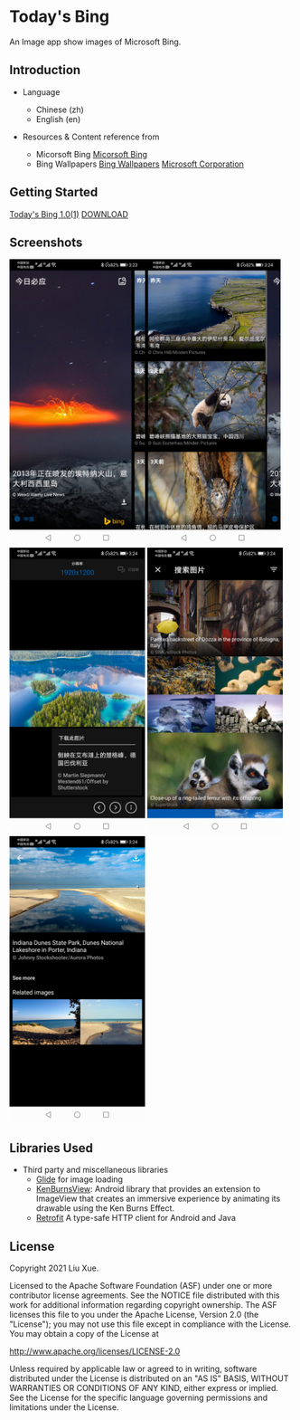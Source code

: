 Today's Bing
============

An Image app show images of Microsoft Bing.

Introduction
------------

* Language
  * Chinese (zh)
  * English (en)

* Resources & Content reference from
  * Micorsoft Bing
[Micorsoft Bing](https://www.bing.com/)
  * Bing Wallpapers
[Bing Wallpapers](https://play.google.com/store/apps/details?id=com.microsoft.bing.wallpapers&hl=en_US&gl=US)
[Microsoft Corporation](https://play.google.com/store/apps/dev?id=6720847872553662727)

Getting Started
---------------

[Today's Bing 1.0(1)](app/release/app-release.apk?raw=true)    [DOWNLOAD](app/release/app-release.apk?raw=true)

Screenshots
-----------

<img src="screenshots/bing_today.jpeg" alt="Today's Bing" title="Today's Bing" style="width:240px;" /><img src="screenshots/bing_n_days_ago.jpeg" alt="N Days Ago Bing" title="N Days Ago Bing" style="width:240px;" /><img src="screenshots/bing_detail.jpeg" alt="Detail Bing" title="Detail Bing" style="width:240px;" />
<img src="screenshots/bing_gallery_list.jpeg" alt="Gallery List" title="Gallery List" style="width:240px;" /><img src="screenshots/bing_gallery_detail.jpeg" alt="Gallery Detail" title="Gallery Detail" style="width:240px;" />

Libraries Used
--------------

* Third party and miscellaneous libraries
  * [Glide][0] for image loading
  * [KenBurnsView][1]: Android library that provides an extension to ImageView that creates an immersive experience by animating its drawable using the Ken Burns Effect.
  * [Retrofit][2] A type-safe HTTP client for Android and Java

[0]: https://bumptech.github.io/glide/
[1]: https://github.com/flavioarfaria/KenBurnsView
[2]: https://github.com/square/retrofit

License
-------

Copyright 2021 Liu Xue.

Licensed to the Apache Software Foundation (ASF) under one or more contributor
license agreements.  See the NOTICE file distributed with this work for
additional information regarding copyright ownership.  The ASF licenses this
file to you under the Apache License, Version 2.0 (the "License"); you may not
use this file except in compliance with the License.  You may obtain a copy of
the License at

  http://www.apache.org/licenses/LICENSE-2.0

Unless required by applicable law or agreed to in writing, software
distributed under the License is distributed on an "AS IS" BASIS, WITHOUT
WARRANTIES OR CONDITIONS OF ANY KIND, either express or implied.  See the
License for the specific language governing permissions and limitations under
the License.
